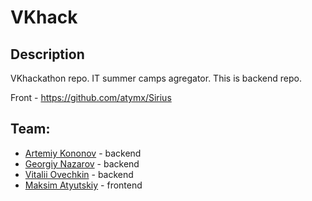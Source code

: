 # VKhack
## Description
VKhackathon repo. IT summer camps agregator. This is backend repo.

Front - https://github.com/atymx/Sirius

## Team:
* [Artemiy Kononov](https://github.com/Domonion) - backend
* [Georgiy Nazarov](https://github.com/geranazavr555) - backend
* [Vitalii Ovechkin](https://github.com/botal9) - backend
* [Maksim Atyutskiy](https://github.com/atymx) - frontend
